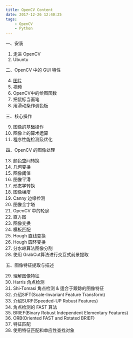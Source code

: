 ```yaml
---
title: OpenCV Content
date: 2017-12-26 12:40:25
tags:
    - OpenCV
    - Python
---
```


一、安装

1. 走进 OpenCV
2. Ubuntu

二、OpenCV 中的 GUI 特性

4. [图片](https://gh1995.github.io/2017/12/26/OpenCV-4-图片)
5. 视频
6. OpenCV中的绘图函数
7. 把鼠标当画笔
8. 用滑动条作调色板

三、核心操作

9. 图像的基础操作
10. 图像上的算术运算
11. 程序性能检测及优化

四、OpenCV 的图像处理

13. 颜色空间转换
14. 几何变换
15. 图像阈值
16. 图像平滑
17. 形态学转换
18. 图像梯度
19. Canny 边缘检测
20. 图像金字塔
21. OpenCV 中的轮廓
22. 直方图
23. 图像变换
24. 模板匹配
25. Hough 直线变换
25. Hough 圆环变换
27. 分水岭算法图像分割
28. 使用 GrabCut算法进行交互式前景提取

五、图像特征提取与描述

29. 理解图像特征
30. Harris 角点检测
31. Shi-Tomasi 角点检测 & 适合于跟踪的图像特征
32. 介绍SIFT(Scale-Invariant Feature Transform)
33. 介绍SURF(Speeded-UP Robust Features)
34. 角点检测的 FAST 算法
35. BRIEF(Binary Robust Independent Elementary Features)
36. ORB(Oriented FAST and Rotated BRIEF)
37. 特征匹配
38. 使用特征匹配和单应性查找对象
